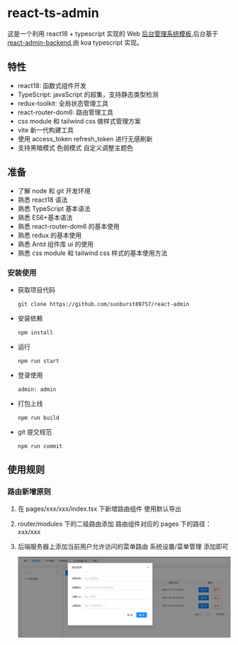 # react-ts-admin

这是一个利用 react18 + typescript 实现的 Web [后台管理系统模板](http://47.98.204.143:3000/login),后台基于[react-admin-backend](https://github.com/sunburst89757/react-admin-backend),由 koa typescript 实现。

## 特性

- react18: 函数式组件开发
- TypeScript: javaScript 的超集，支持静态类型检测
- redux-toolkit: 全局状态管理工具
- react-router-dom6: 路由管理工具
- css module 和 tailwind css 做样式管理方案
- vite 新一代构建工具
- 使用 access_token refresh_token 进行无感刷新
- 支持黑暗模式 色弱模式 自定义调整主题色

## 准备

- 了解 node 和 git 开发环境
- 熟悉 react18 语法
- 熟悉 TypeScript 基本语法
- 熟悉 ES6+基本语法
- 熟悉 react-router-dom6 的基本使用
- 熟悉 redux 的基本使用
- 熟悉 Antd 组件库 ui 的使用
- 熟悉 css module 和 tailwind css 样式的基本使用方法

### 安装使用

- 获取项目代码
  ```
  git clone https://github.com/sunburst89757/react-admin
  ```
- 安装依赖
  ```
  npm install
  ```
- 运行
  ```
  npm run start
  ```
- 登录使用
  ```
  admin: admin
  ```
- 打包上线
  ```
  npm run build
  ```
- git 提交规范
  ```
  npm run commit
  ```

## 使用规则

### 路由新增原则

1. 在 pages/xxx/xxx/index.tsx 下新增路由组件 使用默认导出
2. router/modules 下的二级路由添加 路由组件对应的 pages 下的路径： xxx/xxx
3. 后端服务器上添加当前用户允许访问的菜单路由
   系统设置/菜单管理 添加即可

   ![](/src/assets/readme/menuManage.png)
